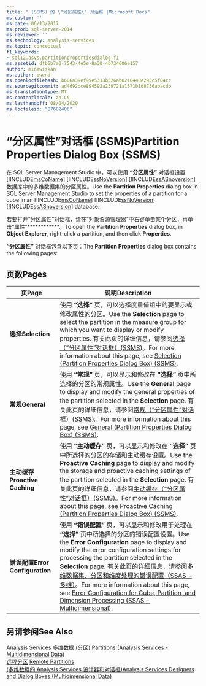 ```yaml
---
title: " (SSMS) 的 \"分区属性\" 对话框 |Microsoft Docs"
ms.custom: ''
ms.date: 06/13/2017
ms.prod: sql-server-2014
ms.reviewer: ''
ms.technology: analysis-services
ms.topic: conceptual
f1_keywords:
- sql12.asvs.partitionpropertiesdialog.f1
ms.assetid: dfb5b7a0-7543-4e5e-8a30-4b734606e157
author: minewiskan
ms.author: owend
ms.openlocfilehash: b606a39ef99e5313b526ab0210448e295c5f04cc
ms.sourcegitcommit: ad4d92dce894592a259721a1571b1d8736abacdb
ms.translationtype: MT
ms.contentlocale: zh-CN
ms.lasthandoff: 08/04/2020
ms.locfileid: "87682406"
---
```

# <a name="partition-properties-dialog-box-ssms"></a><span data-ttu-id="9f88e-102">“分区属性”对话框 (SSMS)</span><span class="sxs-lookup"><span data-stu-id="9f88e-102">Partition Properties Dialog Box (SSMS)</span></span>
  <span data-ttu-id="9f88e-103">在 SQL Server Management Studio 中，可以使用 **“分区属性”** 对话框设置 [!INCLUDE[msCoName](../includes/msconame-md.md)] [!INCLUDE[ssNoVersion](../includes/ssnoversion-md.md)] [!INCLUDE[ssASnoversion](../includes/ssasnoversion-md.md)] 数据库中的多维数据集的分区属性。</span><span class="sxs-lookup"><span data-stu-id="9f88e-103">Use the **Partition Properties** dialog box in SQL Server Management Studio to set the properties of a partition for a cube in an [!INCLUDE[msCoName](../includes/msconame-md.md)] [!INCLUDE[ssNoVersion](../includes/ssnoversion-md.md)] [!INCLUDE[ssASnoversion](../includes/ssasnoversion-md.md)] database.</span></span>  
  
 <span data-ttu-id="9f88e-104">若要打开“分区属性”对话框，请在“对象资源管理器”中右键单击某个分区，再单击“属性”\*\*\*\*\*\*\*\*\*\*\*\*。</span><span class="sxs-lookup"><span data-stu-id="9f88e-104">To open the **Partition Properties** dialog box, in **Object Explorer**, right-click a partition, and then click **Properties**.</span></span>  
  
 <span data-ttu-id="9f88e-105">**“分区属性”** 对话框包含以下页：</span><span class="sxs-lookup"><span data-stu-id="9f88e-105">The **Partition Properties** dialog box contains the following pages:</span></span>  
  
## <a name="pages"></a><span data-ttu-id="9f88e-106">页数</span><span class="sxs-lookup"><span data-stu-id="9f88e-106">Pages</span></span>  
  
|<span data-ttu-id="9f88e-107">页</span><span class="sxs-lookup"><span data-stu-id="9f88e-107">Page</span></span>|<span data-ttu-id="9f88e-108">说明</span><span class="sxs-lookup"><span data-stu-id="9f88e-108">Description</span></span>|  
|----------|-----------------|  
|<span data-ttu-id="9f88e-109">**选择**</span><span class="sxs-lookup"><span data-stu-id="9f88e-109">**Selection**</span></span>|<span data-ttu-id="9f88e-110">使用 **“选择”** 页，可以选择度量值组中的要显示或修改属性的分区。</span><span class="sxs-lookup"><span data-stu-id="9f88e-110">Use the **Selection** page to select the partition in the measure group for which you want to display or modify properties.</span></span> <span data-ttu-id="9f88e-111">有关此页的详细信息，请参阅[选择（“分区属性”对话框）(SSMS)](selection-partition-properties-dialog-box-ssms.md)。</span><span class="sxs-lookup"><span data-stu-id="9f88e-111">For more information about this page, see [Selection &#40;Partition Properties Dialog Box&#41; &#40;SSMS&#41;](selection-partition-properties-dialog-box-ssms.md).</span></span>|  
|<span data-ttu-id="9f88e-112">**常规**</span><span class="sxs-lookup"><span data-stu-id="9f88e-112">**General**</span></span>|<span data-ttu-id="9f88e-113">使用 **“常规”** 页，可以显示和修改在 **“选择”** 页中所选择的分区的常规属性。</span><span class="sxs-lookup"><span data-stu-id="9f88e-113">Use the **General** page to display and modify the general properties of the partition selected in the **Selection** page.</span></span> <span data-ttu-id="9f88e-114">有关此页的详细信息，请参阅[常规（“分区属性”对话框）(SSMS)](general-partition-properties-dialog-box-ssms.md)。</span><span class="sxs-lookup"><span data-stu-id="9f88e-114">For more information about this page, see [General &#40;Partition Properties Dialog Box&#41; &#40;SSMS&#41;](general-partition-properties-dialog-box-ssms.md).</span></span>|  
|<span data-ttu-id="9f88e-115">**主动缓存**</span><span class="sxs-lookup"><span data-stu-id="9f88e-115">**Proactive Caching**</span></span>|<span data-ttu-id="9f88e-116">使用 **“主动缓存”** 页，可以显示和修改在 **“选择”** 页中所选择的分区的存储和主动缓存设置。</span><span class="sxs-lookup"><span data-stu-id="9f88e-116">Use the **Proactive Caching** page to display and modify the storage and proactive caching settings of the partition selected in the **Selection** page.</span></span> <span data-ttu-id="9f88e-117">有关此页的详细信息，请参阅[主动缓存（“分区属性”对话框）(SSMS)](proactive-caching-partition-properties-dialog-box-ssms.md)。</span><span class="sxs-lookup"><span data-stu-id="9f88e-117">For more information about this page, see [Proactive Caching &#40;Partition Properties Dialog Box&#41; &#40;SSMS&#41;](proactive-caching-partition-properties-dialog-box-ssms.md).</span></span>|  
|<span data-ttu-id="9f88e-118">**错误配置**</span><span class="sxs-lookup"><span data-stu-id="9f88e-118">**Error Configuration**</span></span>|<span data-ttu-id="9f88e-119">使用 **“错误配置”** 页，可以显示和修改用于处理在 **“选择”** 页中所选择的分区的错误配置设置。</span><span class="sxs-lookup"><span data-stu-id="9f88e-119">Use the **Error Configuration** page to display and modify the error configuration settings for processing the partition selected in the **Selection** page.</span></span> <span data-ttu-id="9f88e-120">有关此页的详细信息，请参阅[多维数据集、分区和维度处理的错误配置（SSAS - 多维）](multidimensional-models/error-configuration-for-cube-partition-and-dimension-processing.md)。</span><span class="sxs-lookup"><span data-stu-id="9f88e-120">For more information about this page, see [Error Configuration for Cube, Partition, and Dimension Processing &#40;SSAS - Multidimensional&#41;](multidimensional-models/error-configuration-for-cube-partition-and-dimension-processing.md).</span></span>|  
  
## <a name="see-also"></a><span data-ttu-id="9f88e-121">另请参阅</span><span class="sxs-lookup"><span data-stu-id="9f88e-121">See Also</span></span>  
 <span data-ttu-id="9f88e-122">[Analysis Services 多维数据 &#40;分区&#41;](multidimensional-models-olap-logical-cube-objects/partitions-analysis-services-multidimensional-data.md) </span><span class="sxs-lookup"><span data-stu-id="9f88e-122">[Partitions &#40;Analysis Services - Multidimensional Data&#41;](multidimensional-models-olap-logical-cube-objects/partitions-analysis-services-multidimensional-data.md) </span></span>  
 <span data-ttu-id="9f88e-123">[远程分区](multidimensional-models-olap-logical-cube-objects/partitions-remote-partitions.md) </span><span class="sxs-lookup"><span data-stu-id="9f88e-123">[Remote Partitions](multidimensional-models-olap-logical-cube-objects/partitions-remote-partitions.md) </span></span>  
 [<span data-ttu-id="9f88e-124">&#40;多维数据的 Analysis Services 设计器和对话框&#41;</span><span class="sxs-lookup"><span data-stu-id="9f88e-124">Analysis Services Designers and Dialog Boxes &#40;Multidimensional Data&#41;</span></span>](analysis-services-designers-and-dialog-boxes-multidimensional-data.md)  
  
  
